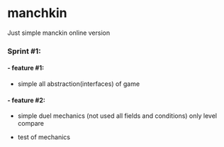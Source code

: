 # manchkin
Just simple manckin online version
### Sprint #1:

#### - feature #1:
- simple all abstraction(interfaces) of game
#### - feature #2:
- simple duel mechanics (not used all fields and conditions) only level compare

- test of mechanics